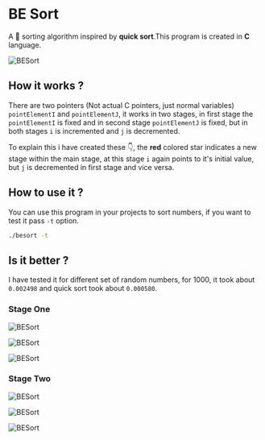 # BE Sort

A 📶 sorting algorithm inspired by **quick sort**.This program is created in **C** language.

![BESort](https://raw.githubusercontent.com/surajkareppagol/Project-Assets/main/BESort/BESort%20Output.png)

## How it works ?

There are two pointers (Not actual C pointers, just normal variables) `pointElementI` and `pointElementJ`, it works in two stages, in first stage the `pointElementI` is fixed and in second stage `pointElementJ` is fixed, but in both stages `i` is incremented and `j` is decremented.

To explain this i have created these 👇, the **red** colored star indicates a new stage within the main stage, at this stage `i` again points to it's initial value, but `j` is decremented in first stage and vice versa.

## How to use it ?

You can use this program in your projects to sort numbers, if you want to test it pass `-t` option.

```bash
./besort -t
```

## Is it better ?

I have tested it for different set of random numbers, for 1000, it took about `0.002498` and quick sort took about `0.000580`.

### Stage One

![BESort](https://raw.githubusercontent.com/surajkareppagol/Project-Assets/main/BESort/BESort%20A.png)

![BESort](https://raw.githubusercontent.com/surajkareppagol/Project-Assets/main/BESort/BESort%20B.png)

![BESort](https://raw.githubusercontent.com/surajkareppagol/Project-Assets/main/BESort/BESort%20C.png)

### Stage Two

![BESort](https://raw.githubusercontent.com/surajkareppagol/Project-Assets/main/BESort/BESort%20D.png)

![BESort](https://raw.githubusercontent.com/surajkareppagol/Project-Assets/main/BESort/BESort%20E.png)

![BESort](https://raw.githubusercontent.com/surajkareppagol/Project-Assets/main/BESort/BESort%20F.png)
